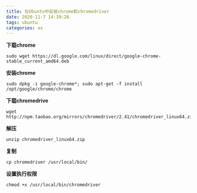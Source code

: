 ```yaml
---
title: 在Ubuntu中安装chrome和chromedriver
date: 2020-11-7 14:39:26
tags: ubuntu
categories: os
---
```

**下载chrome**
```
sudo wget https://dl.google.com/linux/direct/google-chrome-stable_current_amd64.deb
```
**安装chrome**
```
sudo dpkg -i google-chrome*; sudo apt-get -f install
/opt/google/chrome/chrome
```
**下载chromedrive**
```
wget http://npm.taobao.org/mirrors/chromedriver/2.41/chromedriver_linux64.zip
```
**解压**
```
unzip chromedriver_linux64.zip
```
**复制**
```
cp chromedriver /usr/local/bin/
```
**设置执行权限**
```
chmod +x /usr/local/bin/chromedriver
```

